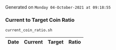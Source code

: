 Generated on `Monday 04-October-2021 at 09:18:55`

### Current to Target Coin Ratio
`current_coin_ratio.sh`

Date|Current|Target|Ratio
---|---|---|---
